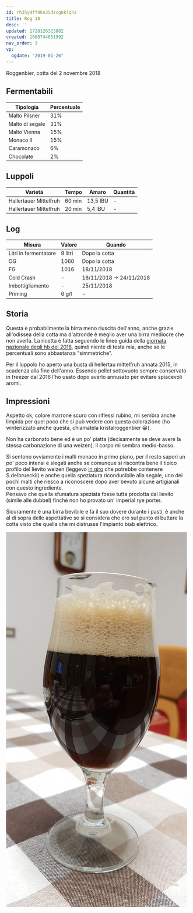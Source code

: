 ```yaml
---
id: rh35y4ff4kn35dzcg6klqh2
title: Rog 18
desc: ''
updated: 1728126323802
created: 1688744651992
nav_order: 3
vp:
  ogdate: "2019-01-26"
---
```

Roggenbier, cotta del 2 novembre 2018

## Fermentabili

| Tipologia       | Percentuale |
|-----------------|-------------|
| Malto Pilsner   | 31%         |
| Malto di segale | 31%         |
| Malto Vienna    | 15%         |
| Monaco II       | 15%         |
| Caramonaco      | 6%          |
| Chocolate       | 2%          |

## Luppoli

| Varietà                | Tempo  | Amaro    | Quantità |
|------------------------|--------|----------|----------|
| Hallertauer Mittelfruh | 60 min | 13,5 IBU | -        |
| Hallertauer Mittelfruh | 20 min | 5,4 IBU  | -        |

## Log

| Misura                | Valore       | Quando                   |
|-----------------------|--------------|--------------------------|
| Litri in fermentatore | 9 litri      | Dopo la cotta            |
| OG                    | 1060         | Dopo la cotta            |
| FG                    | 1016         | 18/11/2018               |
| Cold Crash            | -            | 18/11/2018 -> 24/11/2018 |
| Imbottigliamento      | -            | 25/11/2018               |
| Priming               | 6 g/l        | -                        |

## Storia

Questa è probabilmente la birra meno riuscita dell'anno, anche grazie all'odissea della cotta ma d'altronde è meglio aver una birra mediocre che non averla. La ricetta è fatta seguendo le linee guida della [giornata nazionale degli hb del 2018](https://www.movimentobirra.it/mobi-giornata-nazionale-hb-2018/), quindi niente di testa mia, anche se le percentuali sono abbastanza "simmetriche".

Per il luppolo ho aperto una busta di hellertau mittelfruh annata 2015, in scadenza alla fine dell'anno. Essendo pellet sottovuoto sempre conservato in freezer dal 2016 l'ho usato dopo averlo annusato per evitare spiacevoli aromi.

## Impressioni

Aspetto ok, colore marrone scuro con riflessi rubino, mi sembra anche limpida per quel poco che si può vedere con questa colorazione (ho winterizzato anche questa, chiamatela kristalroggenbier 😀).

Non ha carbonato bene ed è un po' piatta (decisamente se deve avere la stessa carbonazione di una weizen), il corpo mi sembra medio-basso.

Si sentono ovviamente i malti monaco in primo piano, per il resto sapori un po' poco intensi e slegati anche se comunque si riscontra bene il tipico profilo del lievito weizen (leggevo [in giro](https://odetozymase.wordpress.com/2015/01/06/the-weihenstephan-strain-wlp300wy3068-saccharomyces-or-torulaspora-part-1/) che potrebbe contenere S.delbrueckii) e anche quella speziatura riconducibile alla segale, uno dei pochi malti che riesco a riconoscere dopo aver bevuto alcune artigianali con questo ingrediente.  
Pensavo che quella sfumatura speziata fosse tutta prodotta dal lievito (simile alle dubbel) finché non ho provato un' imperial rye porter.

Sicuramente è una birra bevibile e fa il suo dovere durante i pasti, è anche al di sopra delle aspettative se si considera che ero sul punto di buttare la cotta visto che quella che mi distrusse l'impianto biab elettrico.

![rog](./assets/images/roggenBier.jpg)
